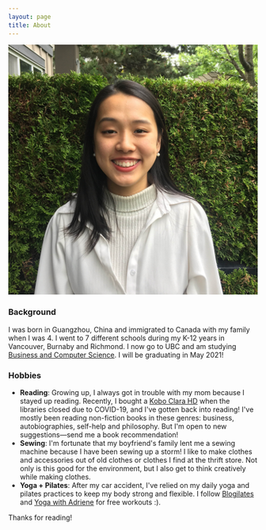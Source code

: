 ```yaml
---
layout: page
title: About
---
```


![Photo of Angela dai](angela_dai_photo.jpg)

### Background

I was born in Guangzhou, China and immigrated to Canada with my family when I was 4. I went to 7 different schools during my K-12 years in Vancouver, Burnaby and Richmond. I now go to UBC and am studying [Business and Computer Science](https://mybcom.sauder.ubc.ca/courses-money-enrolment/program-requirements/combined-major-in%C2%A0business-and-computer-science). I will be graduating in May 2021!

### Hobbies

- **Reading**: Growing up, I always got in trouble with my mom because I stayed up reading. Recently, I bought a [Kobo Clara HD](https://www.amazon.ca/Kobo-Clara-6IN-EPD-Carta/dp/B07CXNMVKY) when the libraries closed due to COVID-19, and I've gotten back into reading! I've mostly been reading non-fiction books in these genres: business, autobiographies, self-help and philosophy. But I'm open to new suggestions—send me a book recommendation!
- **Sewing**: I'm fortunate that my boyfriend's family lent me a sewing machine because I have been sewing up a storm! I like to make clothes and accessories out of old clothes or clothes I find at the thrift store. Not only is this good for the environment, but I also get to think creatively while making clothes.
- **Yoga + Pilates**: After my car accident, I've relied on my daily yoga and pilates practices to keep my body strong and flexible. I follow [Blogilates](https://www.blogilates.com/calendar/) and [Yoga with Adriene](https://yogawithadriene.com/calendar/) for free workouts :).

Thanks for reading!